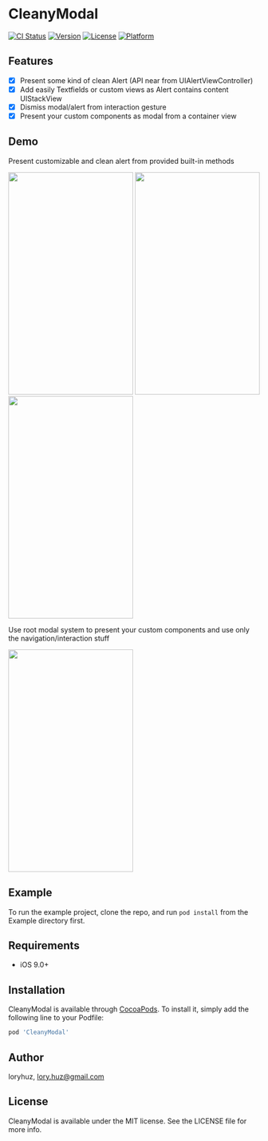 # CleanyModal

[![CI Status](http://img.shields.io/travis/loryhuz/CleanyModal.svg?style=flat)](https://travis-ci.org/loryhuz/CleanyModal)
[![Version](https://img.shields.io/cocoapods/v/CleanyModal.svg?style=flat)](http://cocoapods.org/pods/CleanyModal)
[![License](https://img.shields.io/cocoapods/l/CleanyModal.svg?style=flat)](http://cocoapods.org/pods/CleanyModal)
[![Platform](https://img.shields.io/cocoapods/p/CleanyModal.svg?style=flat)](http://cocoapods.org/pods/CleanyModal)

## Features

- [x] Present some kind of clean Alert (API near from UIAlertViewController)
- [x] Add easily Textfields or custom views as Alert contains content UIStackView
- [x] Dismiss modal/alert from interaction gesture 
- [x] Present your custom components as modal from a container view

## Demo

Present customizable and clean alert from provided built-in methods

<img src="https://user-images.githubusercontent.com/3198863/38334727-7820f070-385c-11e8-9aa3-d49bf9262a39.png" width="250" height="445" /> <img src="https://user-images.githubusercontent.com/3198863/38334725-77f10d24-385c-11e8-9e94-89d653628748.png" width="250" height="445" /> <img src="https://user-images.githubusercontent.com/3198863/38334726-780677b8-385c-11e8-9d69-ca5950520252.png" width="250" height="445" />

Use root modal system to present your custom components and use only the navigation/interaction stuff

<img src="https://user-images.githubusercontent.com/3198863/38334728-783ae638-385c-11e8-82bf-b6fa65e528ce.jpeg" width="250" height="445" />

## Example

To run the example project, clone the repo, and run `pod install` from the Example directory first.

## Requirements

- iOS 9.0+

## Installation

CleanyModal is available through [CocoaPods](http://cocoapods.org). To install
it, simply add the following line to your Podfile:

```ruby
pod 'CleanyModal'
```

## Author

loryhuz, lory.huz@gmail.com

## License

CleanyModal is available under the MIT license. See the LICENSE file for more info.
